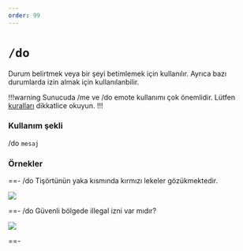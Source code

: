 ```yaml
---
order: 99
---
```


# `/do`

Durum belirtmek veya bir şeyi betimlemek için kullanılır. Ayrıca bazı durumlarda izin almak için kullanılanbilir.

!!!warning
Sunucuda /me ve /do emote kullanımı çok önemlidir. Lütfen [kuralları](/rules/emotes) dikkatlice okuyun.
!!!

### Kullanım şekli

/do `mesaj`

### Örnekler

==- /do Tişörtünün yaka kısmında kırmızı lekeler gözükmektedir.

![](https://cdn.eightbornv.com/2025/05/11/11-49-23_2499498165.jpg)

==- /do Güvenli bölgede illegal izni var mıdır?

![](https://cdn.eightbornv.com/2025/05/11/12-26-18_1341664821.jpg)

==-
